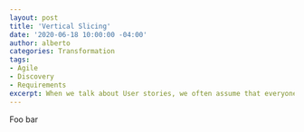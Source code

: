 ```yaml
---
layout: post
title: 'Vertical Slicing'
date: '2020-06-18 10:00:00 -04:00'
author: alberto
categories: Transformation
tags:
- Agile
- Discovery
- Requirements
excerpt: When we talk about User stories, we often assume that everyone will quickly write "As a <choose your actor>, I want to do "X" so that I can do "Y". Anyone who practices agiles in some fashion knows that finding those stories takes effort. Historically, this is not any different than gathering requirements. Vertical Slicing is a technique that can help focus on the discovery of requirements while always deliverying value.
---
```


Foo bar
